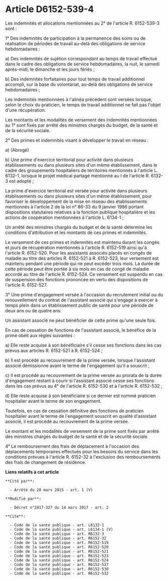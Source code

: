 # Article D6152-539-4

Les indemnités et allocations mentionnées au 2° de l'article R. 6152-539-3 sont : 

1° Des indemnités de participation à la permanence des soins ou de réalisation de périodes de travail au-delà des obligations
de service hebdomadaires : 

a) Des indemnités de sujétion correspondant au temps de travail effectué dans le cadre des obligations de service
hebdomadaires, la nuit, le samedi après-midi, le dimanche et les jours fériés ; 

b) Des indemnités forfaitaires pour tout temps de travail additionnel accompli, sur la base du volontariat, au-delà des
obligations de service hebdomadaires ; 

Les indemnités mentionnées à l'alinéa précédent sont versées lorsque, selon le choix du praticien, le temps de travail
additionnel ne fait pas l'objet d'une récupération. 

Les montants et les modalités de versement des indemnités mentionnées au 1° sont fixés par arrêté des ministres chargés du
budget, de la santé et de la sécurité sociale. 

2° Des primes et indemnités visant à développer le travail en réseau : 

a) (Abrogé) 

b) Une prime d'exercice territorial pour activité dans plusieurs établissements ou dans plusieurs sites d'un même
établissement, dans le cadre des groupements hospitaliers de territoires mentionnés à l'article L. 6132-1, lorsque le projet
médical partagé mentionné au I de l'article R. 6132-3 est adopté ; 

La prime d'exercice territorial est versée pour activité dans plusieurs établissements ou dans plusieurs sites d'un même
établissement, pour favoriser le développement de la mise en réseau des établissements mentionnés à l'article 2 de la loi n°
86-33 du 9 janvier 1986 portant dispositions statutaires relatives à la fonction publique hospitalière et les actions de
coopération mentionnées à l'article L. 6134-1 ; 

Un arrêté des ministres chargés du budget et de la santé détermine les conditions d'attribution et les montants de ces primes
et indemnités. 

Le versement de ces primes et indemnités est maintenu durant les congés et jours de récupération mentionnés à l'article R.
6152-519 ainsi qu'à l'article R. 6152-520. Pour les assistants associés placés en congés de maladie au titre des articles R.
6152-521 à R. 6152-523, leur versement est maintenu pendant une période qui ne peut excéder trois mois. La durée de cette
période peut être portée à six mois en cas de congé de maladie accordé au titre de l'article R. 6152-524. Ce versement est
suspendu en cas de suspension des fonctions prononcée en vertu des dispositions de l'article R. 6152-527.

3° Une prime d'engagement versée à l'occasion du recrutement initial ou du renouvellement du contrat de l'assistant associé
qui s'engage à exercer à temps plein dans un établissement public de santé pour une période de deux ans ou de quatre ans. 

Un assistant associé ne peut bénéficier de cette prime qu'une seule fois. 

En cas de cessation de fonctions de l'assistant associé, le bénéfice de la prime obéit aux règles suivantes : 

a) Elle reste acquise à son bénéficiaire s'il cesse ses fonctions dans les cas prévus aux articles R. 6152-521 à R.
6152-524 ; 

b) Il est procédé au recouvrement de la prime versée, lorsque l'assistant associé démissionne avant le terme de l'engagement
qu'il a souscrit ; 

c) Il est procédé au recouvrement de la prime versée au prorata de la durée d'engagement restant à courir si l'assistant
associé cesse ses fonctions dans les cas prévus au 4° de l'article R. 6152-530 et à l'article R. 6152-532 ; 

d) Elle reste acquise à son bénéficiaire si ce dernier est nommé praticien hospitalier avant le terme de son engagement. 

Toutefois, en cas de cessation définitive des fonctions de praticien hospitalier avant le terme de l'engagement souscrit en
qualité d'assistant associé, il est procédé au recouvrement de la prime versée. 

Le montant et les modalités de versement de la prime sont fixés par arrêté des ministres chargés du budget de la santé et de
la sécurité sociale. 

4° Le remboursement des frais de déplacement à l'occasion des déplacements temporaires effectués pour les besoins du service
dans les conditions prévues à l'article R. 6152-32 à l'exclusion des remboursements des frais de changement de résidence.

**Liens relatifs à cet article**

	**Cité par**:

	  - Arrêté du 20 mars 2015 - art. 1 (V)

	**Modifié par**:

	  - Décret n°2017-327 du 14 mars 2017 - art. 2

	**Cite**:

	  - Code de la santé publique - art. L6132-1
	  - Code de la santé publique - art. L6134-1 (V)
	  - Code de la santé publique - art. R6132-3
	  - Code de la santé publique - art. R6152-32
	  - Code de la santé publique - art. R6152-519
	  - Code de la santé publique - art. R6152-520
	  - Code de la santé publique - art. R6152-521
	  - Code de la santé publique - art. R6152-523
	  - Code de la santé publique - art. R6152-524
	  - Code de la santé publique - art. R6152-527
	  - Code de la santé publique - art. R6152-530
	  - Code de la santé publique - art. R6152-532
